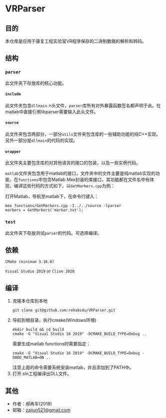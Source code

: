 # VRParser
## 目的
本仓库是应用于康复工程实验室VR程序保存的二进制数据的解析和转码。
## 结构
### `parser`
此文件夹下存放库的核心功能。
#### `include`
此文件夹包含`dllmain.h`头文件，`parser`库所有对外暴露函数签名都声明于此。在matlab中直接引用libparser需要输入此头文件。
#### `source`
此文件夹包含两部分，一部分`utils`文件夹包含库的一些辅助功能的纯C++实现。另外一部分是`dllmain`的代码的实现。
#### `wrapper`
此文件夹主要包含库的对其他语言的接口的包装，以及一些实例代码。

`matlab`文件夹包含用于matlab的接口，文件夹中的文件主要是纯matlab实现的功能，在`functions`中包含Matlab Mex封装的类接口，其功能都在文件名中有体现，编译这些代码的方式如下，以`GetMarkers.cpp`为例：

打开Matlab，导航至matlab下，在命令行键入：
```shell
mex functions/GetMarkers.cpp -I../../source -lparser
markers = GetMarkers('marker.txt');
```

### `test`
此文件夹下存放测试`parser`的代码。可选择编译。

## 依赖
`CMake (minimum 3.16.0)`

`Visual Studio 2019`
or
`Clion 2020`

## 编译

1. 克隆本仓库到本地
   ```
   git clone git@github.com:rehabsdu/VRParser.git`
   ```
2. 导航到根目录，执行cmake(Windows环境)
    ```shell
    mkdir build && cd build
    cmake -G "Visual Studio 16 2019" -DCMAKE_BUILD_TYPE=Debug ..
    ```
   需要生成matlab functions时需要指定：
   ```shell
   cmake -G "Visual Studio 16 2019" -DCMAKE_BUILD_TYPE=Debug -DADD_MATLAB=ON ..
   ```
   注意上面的命令需要系统安装matlab，并且添加到了PATH中。
3. 打开.sln工程编译出DLL文件。

## 其他
* 作者：郝再军(2018)
* 邮箱：zaijun521@gmail.com